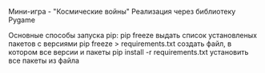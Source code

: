Мини-игра - "Космические войны"
Реализация через библиотеку Pygame

Основные способы запуска pip:
pip freeze выдать список установленых пакетов с версиями
pip freeze > requirements.txt создать файл, в котором все версии и пакеты
pip install -r requirements.txt установить все пакеты из файла
	

